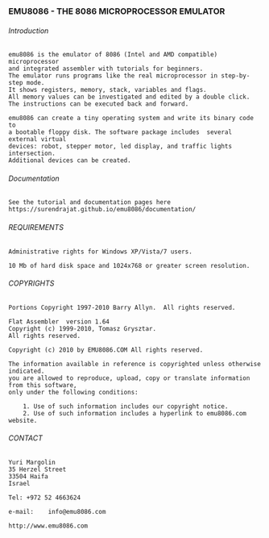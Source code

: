     
    
### EMU8086  - THE 8086 MICROPROCESSOR EMULATOR
    
    
 ######  Introduction
    
    emu8086 is the emulator of 8086 (Intel and AMD compatible) microprocessor 
    and integrated assembler with tutorials for beginners. 
    The emulator runs programs like the real microprocessor in step-by-step mode.
    It shows registers, memory, stack, variables and flags. 
    All memory values can be investigated and edited by a double click.
    The instructions can be executed back and forward.
    
    emu8086 can create a tiny operating system and write its binary code to
    a bootable floppy disk. The software package includes  several external virtual
    devices: robot, stepper motor, led display, and traffic lights intersection. 
    Additional devices can be created. 
    
 ######   Documentation
            
    See the tutorial and documentation pages here https://surendrajat.github.io/emu8086/documentation/
 
 ######   REQUIREMENTS

    Administrative rights for Windows XP/Vista/7 users.
    
    10 Mb of hard disk space and 1024x768 or greater screen resolution.
 
  ######  COPYRIGHTS

    Portions Copyright 1997-2010 Barry Allyn.  All rights reserved.

    Flat Assembler	version 1.64
    Copyright (c) 1999-2010, Tomasz Grysztar.
    All rights reserved.
   
    Copyright (c) 2010 by EMU8086.COM All rights reserved. 
    
    The information available in reference is copyrighted unless otherwise indicated.
    you are allowed to reproduce, upload, copy or translate information from this software,
    only under the following conditions: 
    
        1. Use of such information includes our copyright notice.
        2. Use of such information includes a hyperlink to emu8086.com website. 

 ######   CONTACT       
    
    Yuri Margolin
    35 Herzel Street
    33504 Haifa
    Israel

    Tel: +972 52 4663624

    e-mail:    info@emu8086.com    

    http://www.emu8086.com
    
    
